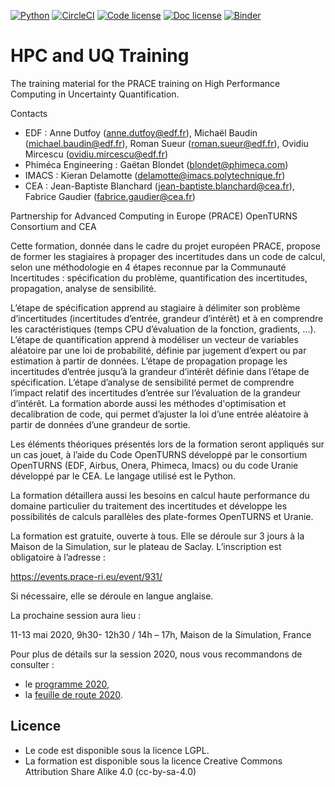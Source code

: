 [![Python](https://img.shields.io/badge/python-3.7-blue.svg)](
    https://python.org)
[![CircleCI](https://circleci.com/gh/mbaudin47/hpcuqtraining.svg?style=svg)](
    https://circleci.com/gh/mbaudin47/hpcuqtraining)
[![Code license](https://img.shields.io/github/license/mbaudin47/hpcuqtraining)](https://github.com/mbaudin47/hpcuqtraining/blob/master/LICENSE)
[![Doc license](https://img.shields.io/badge/Doc%20Licence-CC--BY--SA--4.0-orange)](https://github.com/mbaudin47/hpcuqtraining/blob/master/LICENSE-doc-cc-by-sa-4.0.txt)
[![Binder](https://mybinder.org/badge_logo.svg)](
    https://mybinder.org/v2/gh/mbaudin47/hpcuqtraining/master?filepath=2020/Scripts/Calibration/Exercice-calage-bayesien-Chaboche.ipynb)

# HPC and UQ Training 

The training material for the PRACE training on High Performance Computing in Uncertainty Quantification.

Contacts
 - EDF : Anne Dutfoy (anne.dutfoy@edf.fr), Michaël Baudin (michael.baudin@edf.fr), Roman Sueur (roman.sueur@edf.fr), Ovidiu Mircescu (ovidiu.mircescu@edf.fr)
 - Phiméca Engineering : Gaëtan Blondet (blondet@phimeca.com)
 - IMACS : Kieran Delamotte (delamotte@imacs.polytechnique.fr)
 - CEA : Jean-Baptiste Blanchard (jean-baptiste.blanchard@cea.fr), Fabrice Gaudier (fabrice.gaudier@cea.fr)

Partnership for Advanced Computing in Europe (PRACE)
OpenTURNS  Consortium and CEA

Cette formation, donnée dans le cadre du projet européen PRACE, propose de former les stagiaires à propager des incertitudes dans un code de calcul, selon une méthodologie en 4 étapes reconnue par la Communauté Incertitudes : spécification du problème, quantification des incertitudes, propagation, analyse de sensibilité. 

L’étape de spécification apprend au stagiaire à délimiter son problème d’incertitudes (incertitudes d’entrée, grandeur d’intérêt) et à en comprendre les caractéristiques (temps CPU d’évaluation de la fonction, gradients, …). L’étape de quantification apprend à modéliser un vecteur de variables aléatoire par une loi de probabilité, définie par jugement d’expert ou par estimation à partir de données. L’étape de propagation propage les incertitudes d’entrée jusqu’à la grandeur d’intérêt définie dans l’étape de spécification. L’étape d’analyse de sensibilité permet de comprendre l’impact relatif des incertitudes d’entrée sur l’évaluation de la grandeur d’intérêt. 
La formation aborde aussi les méthodes d'optimisation et decalibration de code, qui permet d’ajuster la loi d’une entrée aléatoire à partir de données d’une grandeur de sortie.

Les éléments théoriques présentés lors de la formation seront appliqués sur un cas jouet, à l’aide du Code OpenTURNS développé par le consortium OpenTURNS (EDF, Airbus, Onera, Phimeca, Imacs) ou du code Uranie développé par le CEA. Le langage utilisé est le Python.

La formation détaillera aussi les besoins en calcul haute performance du domaine particulier du traitement des incertitudes et développe les possibilités de calculs parallèles des plate-formes OpenTURNS et Uranie.

La formation est gratuite, ouverte à tous. Elle se déroule sur 3 jours à la Maison de la Simulation, sur le plateau de Saclay. L’inscription est obligatoire à l’adresse :

https://events.prace-ri.eu/event/931/

Si nécessaire, elle se déroule en langue anglaise.

La prochaine session aura lieu :

11-13 mai 2020, 9h30- 12h30 / 14h – 17h, Maison de la Simulation, France

[programme 2020]: https://github.com/mbaudin47/hpcuqtraining/blob/master/2020/Programme/ProgrammePRACE_HPC_Uncertainty_2020.odt
[feuille de route 2020]: https://github.com/mbaudin47/hpcuqtraining/blob/master/2020/Training-2020-Roadmap.rst

Pour plus de détails sur la session 2020, nous vous recommandons de consulter :

* le [programme 2020],
* la [feuille de route 2020].

## Licence

* Le code est disponible sous la licence LGPL.
* La formation est disponible sous la licence 
Creative Commons Attribution Share Alike 4.0 (cc-by-sa-4.0)

